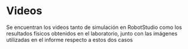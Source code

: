 # Videos

Se encuentran los videos tanto de simulación en RobotStudio como los resultados físicos obtenidos en el laboratorio, junto con las imágenes utilizadas en el informe respecto a estos dos casos


